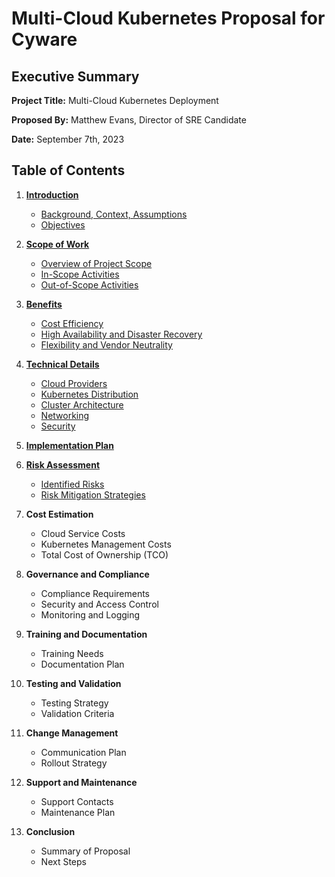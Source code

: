 # Multi-Cloud Kubernetes Proposal for Cyware

## Executive Summary

**Project Title:** Multi-Cloud Kubernetes Deployment

**Proposed By:** Matthew Evans, Director of SRE Candidate

**Date:** September 7th, 2023

## Table of Contents

1. [**Introduction**](./introduction.md)
   - [Background, Context, Assumptions](./introduction.md#background-context-assumptions)
   - [Objectives](./introduction.md#objectives)
   
2. [**Scope of Work**](./scope.md)
   - [Overview of Project Scope](./scope.md#overview-of-project-scope)
   - [In-Scope Activities](./scope.md#in-scope-activities)
   - [Out-of-Scope Activities](./scope.md#out-of-scope-activities)

3. [**Benefits**](./benefits.md)
   - [Cost Efficiency](./benefits.md#cost-efficiency)
   - [High Availability and Disaster Recovery](./benefits.md#high-availability-and-disaster-recovery)
   - [Flexibility and Vendor Neutrality](./benefits.md#flexibility-and-vendor-neutrality)

4. [**Technical Details**](./techdetails.md)
   - [Cloud Providers](./techdetails.md#cloud-providers)
   - [Kubernetes Distribution](./techdetails.md#kubernetes-distribution)
   - [Cluster Architecture](./techdetails.md#cluster-architecture)
   - [Networking](./techdetails.md#networking)
   - [Security](./techdetails.md#security)

5. [**Implementation Plan**](./implementation.md)

6. [**Risk Assessment**](./risk.md)
   - [Identified Risks](./risk.md#identified-risks)
   - [Risk Mitigation Strategies](./risk.md#risk-mitigation-strategies)

7. **Cost Estimation**
   - Cloud Service Costs
   - Kubernetes Management Costs
   - Total Cost of Ownership (TCO)

8. **Governance and Compliance**
   - Compliance Requirements
   - Security and Access Control
   - Monitoring and Logging

9. **Training and Documentation**
   - Training Needs
   - Documentation Plan

10. **Testing and Validation**
    - Testing Strategy
    - Validation Criteria

11. **Change Management**
    - Communication Plan
    - Rollout Strategy

12. **Support and Maintenance**
    - Support Contacts
    - Maintenance Plan

13. **Conclusion**
    - Summary of Proposal
    - Next Steps

